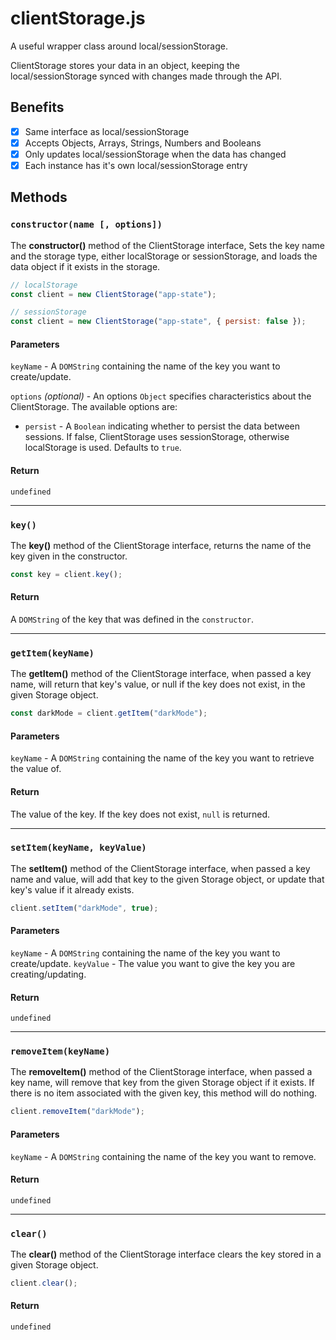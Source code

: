 # clientStorage.js

A useful wrapper class around local/sessionStorage.

ClientStorage stores your data in an object, keeping the local/sessionStorage
synced with changes made through the API.

## Benefits

- [x] Same interface as local/sessionStorage
- [x] Accepts Objects, Arrays, Strings, Numbers and Booleans
- [x] Only updates local/sessionStorage when the data has changed
- [x] Each instance has it's own local/sessionStorage entry

## Methods

### `constructor(name [, options])`

The **constructor()** method of the ClientStorage interface, Sets the key name
and the storage type, either localStorage or sessionStorage, and loads the data
object if it exists in the storage.

```js
// localStorage
const client = new ClientStorage("app-state");

// sessionStorage
const client = new ClientStorage("app-state", { persist: false });
```

#### Parameters

`keyName` - A `DOMString` containing the name of the key you want to
create/update.

`options` _(optional)_ - An options `Object` specifies characteristics about
the ClientStorage. The available options are:

- `persist` - A `Boolean` indicating whether to persist the data between
  sessions. If false, ClientStorage uses sessionStorage, otherwise localStorage
  is used. Defaults to `true`.

#### Return

`undefined`

---

### `key()`

The **key()** method of the ClientStorage interface, returns the name of the key
given in the constructor.

```js
const key = client.key();
```

#### Return

A `DOMString` of the key that was defined in the `constructor`.

---

### `getItem(keyName)`

The **getItem()** method of the ClientStorage interface, when passed a key name,
will return that key's value, or null if the key does not exist, in the given
Storage object.

```js
const darkMode = client.getItem("darkMode");
```

#### Parameters

`keyName` - A `DOMString` containing the name of the key you want to retrieve
the value of.

#### Return

The value of the key. If the key does not exist, `null` is returned.

---

### `setItem(keyName, keyValue)`

The **setItem()** method of the ClientStorage interface, when passed a key name
and value, will add that key to the given Storage object, or update that key's
value if it already exists.

```js
client.setItem("darkMode", true);
```

#### Parameters

`keyName` - A `DOMString` containing the name of the key you want to
create/update.
`keyValue` - The value you want to give the key you are creating/updating.

#### Return

`undefined`

---

### `removeItem(keyName)`

The **removeItem()** method of the ClientStorage interface, when passed a key
name, will remove that key from the given Storage object if it exists. If
there is no item associated with the given key, this method will do nothing.

```js
client.removeItem("darkMode");
```

#### Parameters

`keyName` - A `DOMString` containing the name of the key you want to remove.

#### Return

`undefined`

---

### `clear()`

The **clear()** method of the ClientStorage interface clears the key stored in a
given Storage object.

```js
client.clear();
```

#### Return

`undefined`

